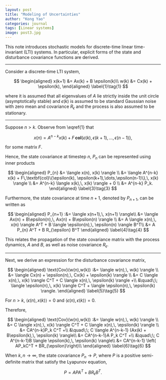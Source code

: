```yaml
---
layout: post
title: "Modeling of Uncertainties"
author: "Kong Yao"
categories: journal
tags: [Linear systems]
image: post3.jpg
---
```

This note introduces stochastic models for discrete-time linear time-invariant (LTI) systems. In particular, explicit forms of the state and disturbance covariance functions are derived.

---

Consider a discrete-time LTI system,

$$
\begin{aligned}
x(k+1) &= Ax(k) + B \epsilon(k)\\
w(k) &= Cx(k) + \epsilon(k),
\end{aligned} \label{1}\tag{1}
$$

where it is assumed that all eigenvalues of $A$ lie strictly inside the unit circle (asymptotically stable) and $\epsilon(k)$ is assumed to be standard Gaussian noise with zero mean and covariance $R_{\epsilon}$ and the process is also assumed to be stationary.

---

Suppose $n > k$. Observe from \eqref{1} that 

$$
x(n) = A^{n-k} x(k) + F\,\textbf{col}\{\epsilon(k), \epsilon(k+1),\dots,\epsilon(n-1)\}, \label{2}\tag{2}
$$

for some matrix $F$. 

Hence, the state covariance at timestep $n$, $P_n$ can be represented using inner products

$$
\begin{aligned}
P_{n} &= \langle x(n), x(k) \rangle \\
    &= \langle A^{n-k} x(k) + F\,\textbf{col}\{\epsilon(k), \epsilon(k+1),\dots,\epsilon(n-1)\},\, x(k) \rangle \\
    &= A^{n-k} \langle x(k),\, x(k) \rangle + 0 \\
    &= A^{n-k} P_k.
\end{aligned} \label{3}\tag{3}
$$

Furthermore, the state covariance at time $n+1$, denoted by $P_{n+1}$, can be written as

$$
\begin{aligned}
P_{n+1} :&= \langle x(n+1),\, x(n+1) \rangle\\
    &= \langle Ax(n) + B\epsilon(n),\, Ax(n) + B\epsilon(n) \rangle \\ 
    &= A \langle x(n),\, x(n) \rangle A^T + B \langle \epsilon(n),\, \epsilon(n) \rangle B^T\\ 
    &= A P_{n} A^T + B R_{\epsilon} B^T
\end{aligned} \label{4}\tag{4}
$$

This relates the propagation of the state covariance matrix with the process dynamics, $A$ and $B$, as well as noise covariance $R_{\epsilon}$.

---

Next, we derive an expression for the disturbance covariance matrix,

$$
\begin{aligned}
\text{Cov}(w(n),w(k)) :&= \langle w(n),\, w(k) \rangle \\
&= \langle Cx(n) + \epsilon(n),\, Cx(k) + \epsilon(k) \rangle \\
&= C \langle x(n),\, x(k) \rangle C^T + C \langle x(n),\, \epsilon(k) \rangle +\\
&\quad\;\; \langle \epsilon(n),\, x(k) \rangle C^T + \langle \epsilon(n),\, \epsilon(k) \rangle.
\end{aligned} \label{5}\tag{5}
$$


For $n > k$, $\langle \epsilon(n), \,x(k) \rangle = 0$ and $\langle \epsilon(n),\, \epsilon(k) \rangle = 0$. 

Therefore,

$$
\begin{aligned}
\text{Cov}(w(n),w(k)) :&= \langle w(n),\, w(k) \rangle \\
&= C \langle x(n),\, x(k) \rangle C^T + C \langle x(n),\, \epsilon(k) \rangle \\
&= CA^{n-k}P_k C^T +\\
&\quad\;\; C \langle A^{n-k-1} (Ax(k) + B\epsilon(k),\, \epsilon(k) \rangle\\
&= CA^{n-k-1}A P_k C^T +\\
&\quad\;\; C A^{n-k-1}B \langle \epsilon(k),\, \epsilon(k) \rangle\\
&= CA^{n-k-1} \left( AP_kC^T + BR_{\epsilon}\right)\\
\end{aligned} \label{6}\tag{6}
$$

When $k,n \to \infty$, the state covariance $P_n \to P$, where $P$ is a positive semi-definite matrix that satisfy the Lyapunov equation,

$$
P = A P A^T + B R_{\epsilon} B^T. \label{7}\tag{7}
$$